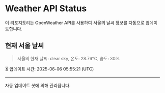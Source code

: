 
# Weather API Status

이 리포지토리는 OpenWeather API를 사용하여 서울의 날씨 정보를 자동으로 업데이트합니다.

## 현재 서울 날씨
> 서울의 현재 날씨: clear sky, 온도: 28.76°C, 습도: 30%

⏳ 업데이트 시간: 2025-06-06 05:55:21 (UTC)

---
자동 업데이트 봇에 의해 관리됩니다.

